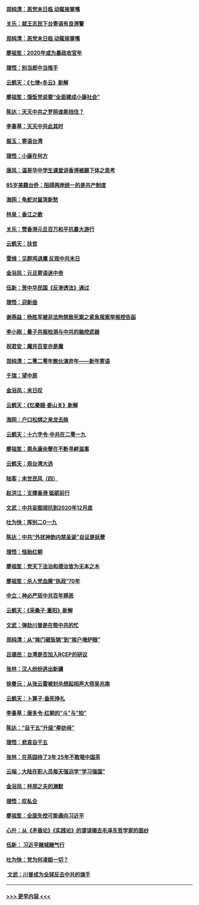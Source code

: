 #### [郑纯清：恶党末日临 动辄挨掌嘴](../pages/nsc993/n11769912.md?t=01060122) 
#### [关乐：就王志民下台寄语有良港警](../pages/nsc993/n11769903.md?t=01060122) 
#### [郑纯清：恶党末日临 动辄挨掌嘴](../pages/nsc993/n11769356.md?t=01060122) 
#### [廖祖笙：2020年或为暴政收官年](../pages/nsc993/n11768216.md?t=01060122) 
#### [理悟：别当郎中当推手](../pages/nsc993/n11768243.md?t=01060122) 
#### [云鹤天：《七律▪冬云》新解](../pages/nsc993/n11768204.md?t=01060122) 
#### [廖祖笙：饿饭党说要“全面建成小康社会”](../pages/nsc993/n11767482.md?t=01060122) 
#### [陈达：天灭中共之罗网谁能挡住？](../pages/nsc993/n11767465.md?t=01060122) 
#### [李春草：天灭中共此其时](../pages/nsc993/n11767452.md?t=01060122) 
#### [振玉：寄语台湾](../pages/nsc993/n11767432.md?t=01060122) 
#### [理悟：小康在何方](../pages/nsc993/n11767394.md?t=01060122) 
#### [唐风：温哥华中学生课堂讲香港被踢下体之思考](../pages/nsc993/n11766848.md?t=01060122) 
#### [85岁美籍台侨：阻碍两岸统一的是共产制度](../pages/nsc993/n11765043.md?t=01060122) 
#### [海网：龟蛇对鼠哭新愁](../pages/nsc993/n11764895.md?t=01060122) 
#### [林泉：香江之歌](../pages/nsc993/n11764415.md?t=01060122) 
#### [关乐：赞香港元旦百万和平抗暴大游行](../pages/nsc993/n11764382.md?t=01060122) 
#### [云鹤天：扶贫](../pages/nsc993/n11764245.md?t=01060122) 
#### [雪绮：见群鸡退鹰  反观中共末日](../pages/nsc993/n11762112.md?t=01060122) 
#### [金浴凤：元旦寄语迷中帝](../pages/nsc993/n11761788.md?t=01060122) 
#### [伍新：贺中华民国《反渗透法》通过](../pages/nsc993/n11761994.md?t=01060122) 
#### [理悟：迎新曲](../pages/nsc993/n11761152.md?t=01060122) 
#### [谢燕益：杨胜军被非法拘禁致死案之紧急报案举报控告函](../pages/nsc993/n11756134.md?t=01060122) 
#### [李小刚：量子共振检测与中共的脑控武器](../pages/nsc993/n11754518.md?t=01060122) 
#### [祝君安：魔共百变亦是魔](../pages/nsc993/n11754469.md?t=01060122) 
#### [郑纯清：二零二零年散伙演弃年——新年寄语](../pages/nsc993/n11754195.md?t=01060122) 
#### [千瑞：望中原](../pages/nsc993/n11754159.md?t=01060122) 
#### [金浴凤：末日叹](../pages/nsc993/n11752359.md?t=01060122) 
#### [云鹤天：《忆秦娥‧娄山关》新解](../pages/nsc993/n11752348.md?t=01060122) 
#### [海网：户口松绑之来龙去脉](../pages/nsc993/n11752328.md?t=01060122) 
#### [云鹤天：十六字令‧中共在二零一九](../pages/nsc993/n11752305.md?t=01060122) 
#### [廖祖笙：周永康余孽在不断寻衅滋事](../pages/nsc993/n11751013.md?t=01060122) 
#### [云鹤天：观台湾大选](../pages/nsc993/n11751007.md?t=01060122) 
#### [陆客：末世民风（四）](../pages/nsc993/n11749203.md?t=01060122) 
#### [赵洪江：支撑香港 砥砺前行](../pages/nsc993/n11748482.md?t=01060122) 
#### [文武：中共妄图顽抗到2020年12月底](../pages/nsc993/n11748446.md?t=01060122) 
#### [吐为快：挥别二O一九](../pages/nsc993/n11748411.md?t=01060122) 
#### [陈达：中共“外扰神韵内禁圣诞”自证是妖孽](../pages/nsc993/n11748226.md?t=01060122) 
#### [理悟：怪胎红朝](../pages/nsc993/n11748206.md?t=01060122) 
#### [廖祖笙：党天下法治和德治皆为无本之木](../pages/nsc993/n11748135.md?t=01060122) 
#### [廖祖笙：杀人党血腥“执政”70年](../pages/nsc993/n11745144.md?t=01060122) 
#### [中立：神必严惩中共百年罪恶](../pages/nsc993/n11744970.md?t=01060122) 
#### [云鹤天：《采桑子‧重阳》新解](../pages/nsc993/n11744948.md?t=01060122) 
#### [文武：弹劾川普是在帮中共的忙](../pages/nsc993/n11744758.md?t=01060122) 
#### [郑纯清：从“挨门砸饭锅”到“挨户堵炉眼”](../pages/nsc993/n11744745.md?t=01060122) 
#### [吕锡民：台湾是否加入RCEP的研议](../pages/nsc993/n11744701.md?t=01060122) 
#### [张林：汉人纷纷逃出新疆](../pages/nsc993/n11743530.md?t=01060122) 
#### [徐曼沅：从张云雷被封杀想起相声大师吴兆南](../pages/nsc993/n11741816.md?t=01060122) 
#### [云鹤天：卜算子‧垂死挣扎](../pages/nsc993/n11739956.md?t=01060122) 
#### [李春草：唐多令‧红朝的“斗”与“拍”](../pages/nsc993/n11739830.md?t=01060122) 
#### [陈达：“自干五”升级“牵妨母”](../pages/nsc993/n11739724.md?t=01060122) 
#### [理悟：悲哀自干五](../pages/nsc993/n11739547.md?t=01060122) 
#### [张林：在茶园待了3年 25年不敢喝中国茶](../pages/nsc993/n11739240.md?t=01060122) 
#### [云端：大陆在职人员每天强迫学“学习强国”](../pages/nsc993/n11738735.md?t=01060122) 
#### [金浴凤：林郑之夫的渊默](../pages/nsc993/n11737735.md?t=01060122) 
#### [理悟：叹私企](../pages/nsc993/n11737715.md?t=01060122) 
#### [廖祖笙：全面失控可能袭向习近平](../pages/nsc993/n11737704.md?t=01060122) 
#### [心升：从《矛盾论》《实践论》的谬误揭去毛泽东哲学家的面纱](../pages/nsc993/n11736962.md?t=01060122) 
#### [伍新： 习近平赌城赌气行](../pages/nsc993/n11736929.md?t=01060122) 
#### [吐为快：党为何凌蹈一切？](../pages/nsc993/n11736915.md?t=01060122) 
#### [ 文武：川普成为全球反击中共的旗手](../pages/nsc993/n11736882.md?t=01060122) 

----
#### [ >>> 更早内容 <<< ](../indexes/nsc993-earlier.md)
